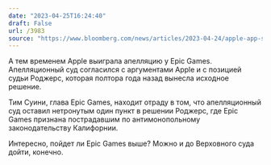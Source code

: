 ```yaml
---
date: "2023-04-25T16:24:40"
draft: False
url: /3983
source: "https://www.bloomberg.com/news/articles/2023-04-24/apple-app-store-policies-upheld-by-court-in-antitrust-challenge"
---
```


А тем временем Apple выиграла апелляцию у Epic Games. Апелляционный суд согласился с аргументами Apple и с позицией судьи Роджерс, которая полтора года назад вынесла исходное решение.

Тим Суини, глава Epic Games, находит отраду в том, что апелляционный суд оставил нетронутым один пункт в решении Роджерс, где Epic Games признана пострадавшим по антимонопольному законодательству Калифорнии. 

Интересно, пойдет ли Epic Games выше? Можно и до Верховного суда дойти, конечно.
